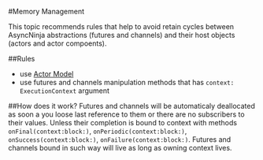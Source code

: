 #Memory Management

This topic recommends rules that help to avoid retain cycles between AsyncNinja abstractions (futures and channels) and their host objects (actors and actor compoents).

##Rules
* use [Actor Model](ActorModel.md)
* use futures and channels manipulation methods that has `context: ExecutionContext` argument

##How does it work?
Futures and channels will be automaticaly deallocated as soon a you loose last reference to them or there are no subscribers to their values. Unless their completion is bound to context with methods `onFinal(context:block:)`, `onPeriodic(context:block:)`, `onSuccess(context:block:)`, `onFailure(context:block:)`. Futures and channels bound in such way will live as long as owning context lives.
